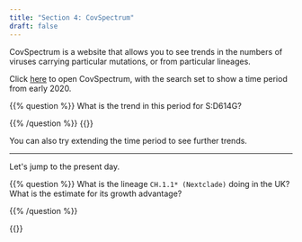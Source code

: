 ```yaml
---
title: "Section 4: CovSpectrum"
draft: false
---
```


CovSpectrum is a website that allows you to see trends in the numbers of viruses carrying particular mutations, or from particular lineages.

Click <a href="https://cov-spectrum.org/explore/World/AllSamples/from%3D2020-01-01%26to%3D2020-07-01/variants?&" target="blank">here</a> to open CovSpectrum, with the search set to show a time period from early 2020.

{{% question %}}
What is the trend in this period for S:D614G?

{{% /question %}}
{{<answerbox key="sadkpossadkposa" >}}


You can also try extending the time period to see further trends.

------

Let's jump to the present day.

{{% question %}}
What is the lineage `CH.1.1* (Nextclade)` doing in the UK? What is the estimate for its growth advantage?

{{% /question %}}

{{<answerbox key="sadkposadrterkposa" >}}
